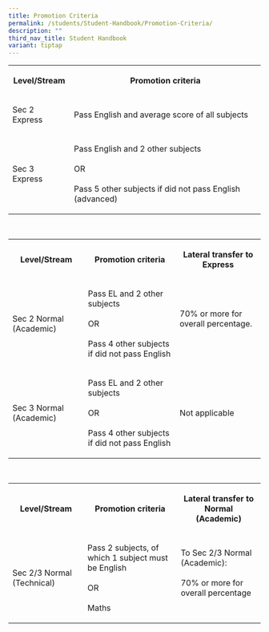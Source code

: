 ```yaml
---
title: Promotion Criteria
permalink: /students/Student-Handbook/Promotion-Criteria/
description: ""
third_nav_title: Student Handbook
variant: tiptap
---
```

<table style="minWidth: 50px">
<colgroup>
<col>
<col>
</colgroup>
<tbody>
<tr>
<th rowspan="1" colspan="1">
<p>Level/Stream</p>
</th>
<th rowspan="1" colspan="1">
<p>Promotion criteria</p>
</th>
</tr>
<tr>
<td rowspan="1" colspan="1">
<p>Sec 2 Express</p>
</td>
<td rowspan="1" colspan="1">
<p>Pass English and average score of all subjects</p>
</td>
</tr>
<tr>
<td rowspan="1" colspan="1">
<p>Sec 3 Express</p>
</td>
<td rowspan="1" colspan="1">
<p>Pass English and 2 other subjects
<br>
<br>OR
<br>
<br>Pass 5 other subjects if did not pass English (advanced)</p>
</td>
</tr>
</tbody>
</table>
<p>
<br>
</p>
<table style="minWidth: 75px">
<colgroup>
<col>
<col>
<col>
</colgroup>
<tbody>
<tr>
<th rowspan="1" colspan="1">
<p>Level/Stream</p>
</th>
<th rowspan="1" colspan="1">
<p>Promotion criteria</p>
</th>
<th rowspan="1" colspan="1">
<p>Lateral transfer to Express</p>
</th>
</tr>
<tr>
<td rowspan="1" colspan="1">
<p>Sec 2 Normal (Academic)</p>
</td>
<td rowspan="1" colspan="1">
<p>Pass EL and 2 other subjects
<br>
<br>OR
<br>
<br>Pass 4 other subjects if did not pass English</p>
</td>
<td rowspan="1" colspan="1">
<p>70% or more for overall percentage.
<br>
<br>
</p>
</td>
</tr>
<tr>
<td rowspan="1" colspan="1">
<p>Sec 3 Normal (Academic)</p>
</td>
<td rowspan="1" colspan="1">
<p>Pass EL and 2 other subjects
<br>
<br>OR
<br>
<br>Pass 4 other subjects if did not pass English</p>
</td>
<td rowspan="1" colspan="1">
<p>Not applicable</p>
</td>
</tr>
</tbody>
</table>
<p>
<br>
</p>
<table style="minWidth: 75px">
<colgroup>
<col>
<col>
<col>
</colgroup>
<tbody>
<tr>
<th rowspan="1" colspan="1">
<p>Level/Stream</p>
</th>
<th rowspan="1" colspan="1">
<p>Promotion criteria</p>
</th>
<th rowspan="1" colspan="1">
<p>Lateral transfer to Normal (Academic)</p>
</th>
</tr>
<tr>
<td rowspan="1" colspan="1">
<p>Sec 2/3 Normal (Technical)</p>
</td>
<td rowspan="1" colspan="1">
<p>Pass 2 subjects, of which 1 subject must be English
<br>
<br>OR
<br>
<br>Maths</p>
</td>
<td rowspan="1" colspan="1">
<p>To Sec 2/3 Normal (Academic):
<br>
<br>70% or more for overall percentage
<br>
<br>
</p>
</td>
</tr>
</tbody>
</table>
<p></p>